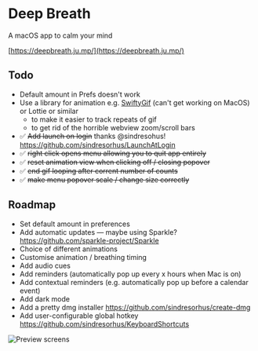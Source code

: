 # Deep Breath
A macOS app to calm your mind

[https://deepbreath.ju.mp/](https://deepbreath.ju.mp/)

## Todo

- Default amount in Prefs doesn't work
- Use a library for animation e.g. [SwiftyGif](https://github.com/kirualex/SwiftyGif) (can't get working on MacOS) or Lottie or similar
    - to make it easier to track repeats of gif
    - to get rid of the horrible webview zoom/scroll bars
- ✅ ~~Add launch on login~~ thanks @sindresohus! https://github.com/sindresorhus/LaunchAtLogin
- ✅ ~~right click opens menu allowing you to quit app entirely~~
- ✅ ~~reset animation view when clicking off / closing popover~~
- ✅ ~~end gif looping after corrent number of counts~~
- ✅ ~~make menu popover scale / change size correctly~~

## Roadmap

- Set default amount in preferences
- Add automatic updates — maybe using Sparkle? https://github.com/sparkle-project/Sparkle
- Choice of different animations
- Customise animation / breathing timing
- Add audio cues
- Add reminders (automatically pop up every x hours when Mac is on)
- Add contextual reminders (e.g. automatically pop up before a calendar event)
- Add dark mode
- Add a pretty dmg installer https://github.com/sindresorhus/create-dmg
- Add user-configurable global hotkey https://github.com/sindresorhus/KeyboardShortcuts

![Preview screens](https://i.imgur.com/f2m4LAI.png)
